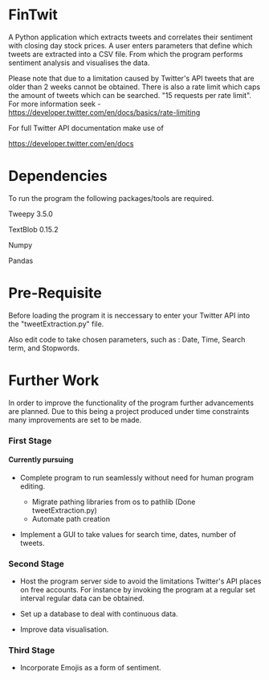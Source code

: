 # FinTwit

A Python application which extracts tweets and correlates their sentiment with closing day stock prices. A user enters parameters that define which tweets are extracted into a CSV file. From which the program performs sentiment analysis and visualises the data.

Please note that due to a limitation caused by Twitter's API tweets that are older than 2 weeks cannot be obtained. There is also a rate limit which caps the amount of tweets which can be searched. "15 requests per rate limit". For more information seek - https://developer.twitter.com/en/docs/basics/rate-limiting

For full Twitter API documentation make use of

https://developer.twitter.com/en/docs

# Dependencies

To run the program the following packages/tools are required.

Tweepy 3.5.0

TextBlob 0.15.2

Numpy

Pandas

# Pre-Requisite

Before loading the program it is neccessary to enter your Twitter API into the "tweetExtraction.py" file.

Also edit code to take chosen parameters, such as :
                            Date,
                            Time,
                            Search term, and
                            Stopwords.

# Further Work

In order to improve the functionality of the program further advancements are planned. Due to this being a project produced under time constraints many improvements are set to be made.

### First Stage

#### Currently pursuing
- Complete program to run seamlessly without need for human program editing.
     
     - Migrate pathing libraries from os to pathlib (Done tweetExtraction.py)
     - Automate path creation
      
- Implement a GUI to take values for search time, dates, number of tweets.

### Second Stage

- Host the program server side to avoid the limitations Twitter's API places on free accounts. For instance by invoking the program at a regular set interval regular data can be obtained.

- Set up a database to deal with continuous data.

- Improve data visualisation.

### Third Stage

- Incorporate Emojis as a form of sentiment.

